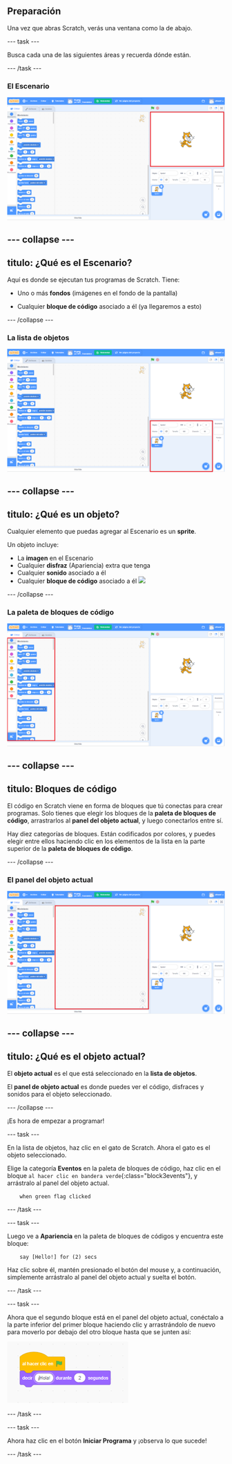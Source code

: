 ## Preparación

Una vez que abras Scratch, verás una ventana como la de abajo.

\--- task \---

Busca cada una de las siguientes áreas y recuerda dónde están.

\--- /task \---

### El Escenario

![Ventana de scratch con el escenario resaltado](images/hlStage.png)

## \--- collapse \---

## titulo: ¿Qué es el Escenario?

Aquí es donde se ejecutan tus programas de Scratch. Tiene:

* Uno o más **fondos** \(imágenes en el fondo de la pantalla\)

* Cualquier **bloque de código** asociado a él \(ya llegaremos a esto\)

\--- /collapse \---

### La lista de objetos

![Ventana de Scratch con la lista de objetos resaltada](images/hlSpriteList.png)

## \--- collapse \---

## titulo: ¿Qué es un objeto?

Cualquier elemento que puedas agregar al Escenario es un **sprite**.

Un objeto incluye:

* La **imagen** en el Escenario
* Cualquier **disfraz** \(Apariencia\) extra que tenga
* Cualquier **sonido** asociado a él
* Cualquier **bloque de código** asociado a él ![](images/setup2.png)

\--- /collapse \---

### La paleta de bloques de código

![Ventana de Scratch con la paleta de bloques resaltada](images/hlBlocksPalette.png)

## \--- collapse \---

## titulo: Bloques de código

El código en Scratch viene en forma de bloques que tú conectas para crear programas. Solo tienes que elegir los bloques de la **paleta de bloques de código**, arrastrarlos al **panel del objeto actual**, y luego conectarlos entre sí.

Hay diez categorías de bloques. Están codificados por colores, y puedes elegir entre ellos haciendo clic en los elementos de la lista en la parte superior de la **paleta de bloques de código**.

\--- /collapse \---

### El panel del objeto actual

![Ventana de Scratch con el panel del objeto actual resaltado](images/hlCurrentSpritePanel.png)

## \--- collapse \---

## titulo: ¿Qué es el objeto actual?

El **objeto actual** es el que está seleccionado en la **lista de objetos**.

El **panel de objeto actual** es donde puedes ver el código, disfraces y sonidos para el objeto seleccionado.

\--- /collapse \---

¡Es hora de empezar a programar!

\--- task \---

En la lista de objetos, haz clic en el gato de Scratch. Ahora el gato es el objeto seleccionado.

Elige la categoría **Eventos** en la paleta de bloques de código, haz clic en el bloque `al hacer clic en bandera verde`{:class="block3events"}, y arrástralo al panel del objeto actual.

```blocks3
    when green flag clicked
```

\--- /task \---

\--- task \---

Luego ve a **Apariencia** en la paleta de bloques de códigos y encuentra este bloque:

```blocks3
    say [Hello!] for (2) secs
```

Haz clic sobre él, mantén presionado el botón del mouse y, a continuación, simplemente arrástralo al panel del objeto actual y suelta el botón.

\--- /task \---

\--- task \---

Ahora que el segundo bloque está en el panel del objeto actual, conéctalo a la parte inferior del primer bloque haciendo clic y arrastrándolo de nuevo para moverlo por debajo del otro bloque hasta que se junten así:

![](images/setup3.png)

\--- /task \---

\--- task \---

Ahora haz clic en el botón **Iniciar Programa** y ¡observa lo que sucede!

\--- /task \---